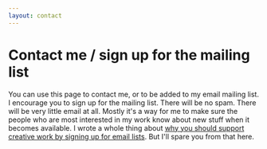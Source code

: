```yaml
---
layout: contact
---
```


# Contact me / sign up for the mailing list

You can use this page to contact me, or to be added to my email mailing
list. I encourage you to sign up for the mailing list. There will be no
spam. There will be very little email at all. Mostly it's a way for me
to make sure the people who are most interested in my work know about
new stuff when it becomes available. I wrote a whole thing about 
[why you should support creative work by signing up for email lists](https://grannycart.net/junk-drawer/mailing-list). 
But I'll spare you from that here.

[//]: # (Note: form will be added here from layouts/contact.html layout. Had to do it this way to get form formatted correctly with stylesheet.)


